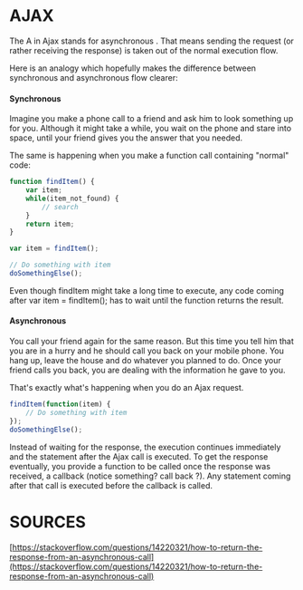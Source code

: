 
# AJAX

The A in Ajax stands for asynchronous . That means sending the request (or rather receiving the response) is taken out of the normal execution flow.

Here is an analogy which hopefully makes the difference between synchronous and asynchronous flow clearer:

#### Synchronous

Imagine you make a phone call to a friend and ask him to look something up for you. Although it might take a while, you wait on the phone and stare into space, until your friend gives you the answer that you needed.

The same is happening when you make a function call containing "normal" code:

```javascript
function findItem() {
    var item;
    while(item_not_found) {
        // search
    }
    return item;
}

var item = findItem();

// Do something with item
doSomethingElse();
```


Even though findItem might take a long time to execute, any code coming after var item = findItem(); has to wait until the function returns the result.

#### Asynchronous

You call your friend again for the same reason. But this time you tell him that you are in a hurry and he should call you back on your mobile phone. You hang up, leave the house and do whatever you planned to do. Once your friend calls you back, you are dealing with the information he gave to you.

That's exactly what's happening when you do an Ajax request.

```javascript
findItem(function(item) {
    // Do something with item
});
doSomethingElse();

```

Instead of waiting for the response, the execution continues immediately and the statement after the Ajax call is executed. To get the response eventually, you provide a function to be called once the response was received, a callback (notice something? call back ?). Any statement coming after that call is executed before the callback is called.


# SOURCES

[https://stackoverflow.com/questions/14220321/how-to-return-the-response-from-an-asynchronous-call](https://stackoverflow.com/questions/14220321/how-to-return-the-response-from-an-asynchronous-call)
